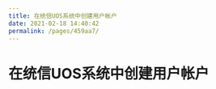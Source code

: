 ```yaml
---
title: 在统信UOS系统中创建用户帐户
date: 2021-02-18 14:40:42
permalink: /pages/459aa7/
---
```

# 在统信UOS系统中创建用户帐户
